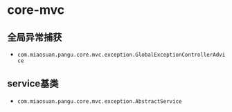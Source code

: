 # core-mvc



## 全局异常捕获

- `com.miaosuan.pangu.core.mvc.exception.GlobalExceptionControllerAdvice`

## service基类

- `com.miaosuan.pangu.core.mvc.exception.AbstractService`


